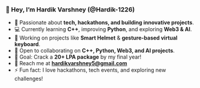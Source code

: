 ### 👋 Hey, I’m Hardik Varshney (@Hardik-1226)  

- 🚀 Passionate about **tech, hackathons, and building innovative projects**.  
- 💻 Currently learning **C++**, improving **Python**, and exploring **Web3 & AI**.  
- 🔧 Working on projects like **Smart Helmet** & **gesture-based virtual keyboard**.  
- 🤝 Open to collaborating on **C++, Python, Web3, and AI projects**.  
- 🎯 Goal: Crack a **20+ LPA package** by my final year!  
- 📩 Reach me at **hardikvarshney5@gmail.com**  
- ⚡ Fun fact: I love hackathons, tech events, and exploring new challenges!  

<!---  
Hardik-1226/Hardik-1226 is a ✨ special ✨ repository because its `README.md` (this file) appears on your GitHub profile.  
You can click the Preview link to take a look at your changes.  
--->

